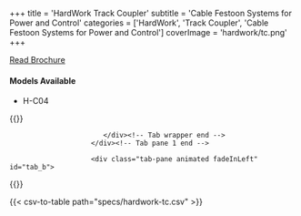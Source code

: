 +++
title = 'HardWork Track Coupler'
subtitle = 'Cable Festoon Systems for Power and Control'
categories = ['HardWork', 'Track Coupler', 'Cable Festoon Systems for Power and Control']
coverImage = 'hardwork/tc.png'
+++

[Read Brochure](https://www.hardwork.com.tw/wp-content/uploads/2020/09/C%E5%9E%8B%E8%BB%8C%E6%89%81%E9%9B%BB%E7%BA%9C%E4%BE%9B%E9%9B%BB%E7%B3%BB%E7%B5%B1-EN.pdf)

#### Models Available

* H-C04

{{<renderer>}}

</div>
                              </div><!-- Service 1 end -->

                           </div><!-- Tab wrapper end -->
                        </div><!-- Tab pane 1 end -->

                        <div class="tab-pane animated fadeInLeft" id="tab_b">
{{</renderer>}}

{{< csv-to-table path="specs/hardwork-tc.csv" >}}
